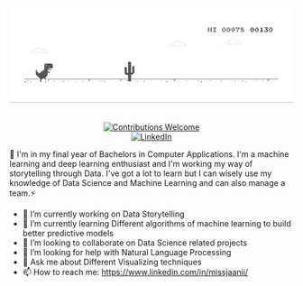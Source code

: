 
![image](https://github.com/missjaanii/missjaanii/blob/master/dino.gif)
<p align="center">
<br/><a href="#contributing"><img alt="Contributions Welcome" src="https://img.shields.io/badge/contributions-welcome-brightgreen?style=for-the-badge&labelColor=black&logo=github"></a> 
<br/><a href="https://www.linkedin.com/in/missjaanii"><img src="https://img.shields.io/badge/LinkedIn--_.svg?style=social&logo=linkedin" alt="LinkedIn"></a>
<br/>


 👋 I'm in my final year of Bachelors in Computer Applications. I'm a machine learning and deep learning enthusiast and I'm working my way of storytelling through Data. I've got a lot to learn but I can wisely use my knowledge of Data Science and Machine Learning and can also manage a team.⚡

- 🔭 I’m currently working on Data Storytelling
- 🌱 I’m currently learning Different algorithms of machine learning to build better predictive models
- 👯 I’m looking to collaborate on Data Science related projects
- 🤔 I’m looking for help with Natural Language Processing
- 💬 Ask me about Different Visualizing techniques
- 📫 How to reach me: https://www.linkedin.com/in/missjaanii/
 

